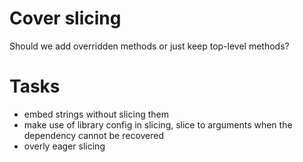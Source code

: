 Cover slicing
=============

Should we add overridden methods or just keep top-level methods?

Tasks
=====
- embed strings without slicing them
- make use of library config in slicing, slice to arguments when the dependency cannot be recovered
- overly eager slicing
 

